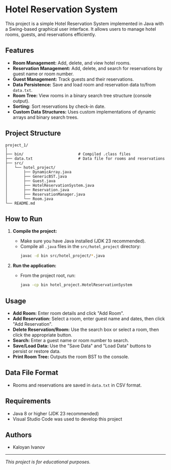# Hotel Reservation System

This project is a simple Hotel Reservation System implemented in Java with a Swing-based graphical user interface. It allows users to manage hotel rooms, guests, and reservations efficiently.

## Features

- **Room Management:** Add, delete, and view hotel rooms.
- **Reservation Management:** Add, delete, and search for reservations by guest name or room number.
- **Guest Management:** Track guests and their reservations.
- **Data Persistence:** Save and load room and reservation data to/from `data.txt`.
- **Room Tree:** View rooms in a binary search tree structure (console output).
- **Sorting:** Sort reservations by check-in date.
- **Custom Data Structures:** Uses custom implementations of dynamic arrays and binary search trees.

## Project Structure

```
project_1/
│
├── bin/                        # Compiled .class files
├── data.txt                    # Data file for rooms and reservations
├── src/
│   └── hotel_project/
│       ├── DynamicArray.java
│       ├── GenericBST.java
│       ├── Guest.java
│       ├── HotelReservationSystem.java
│       ├── Reservation.java
│       ├── ReservationManager.java
│       └── Room.java
└── README.md
```

## How to Run

1. **Compile the project:**
   - Make sure you have Java installed (JDK 23 recommended).
   - Compile all `.java` files in the `src/hotel_project` directory:
     ```sh
     javac -d bin src/hotel_project/*.java
     ```

2. **Run the application:**
   - From the project root, run:
     ```sh
     java -cp bin hotel_project.HotelReservationSystem
     ```

## Usage

- **Add Room:** Enter room details and click "Add Room".
- **Add Reservation:** Select a room, enter guest name and dates, then click "Add Reservation".
- **Delete Reservation/Room:** Use the search box or select a room, then click the appropriate button.
- **Search:** Enter a guest name or room number to search.
- **Save/Load Data:** Use the "Save Data" and "Load Data" buttons to persist or restore data.
- **Print Room Tree:** Outputs the room BST to the console.

## Data File Format

- Rooms and reservations are saved in `data.txt` in CSV format.

## Requirements

- Java 8 or higher (JDK 23 recommended)
- Visual Studio Code was used to develop this project

## Authors

- Kaloyan Ivanov

---

*This project is for educational purposes.*